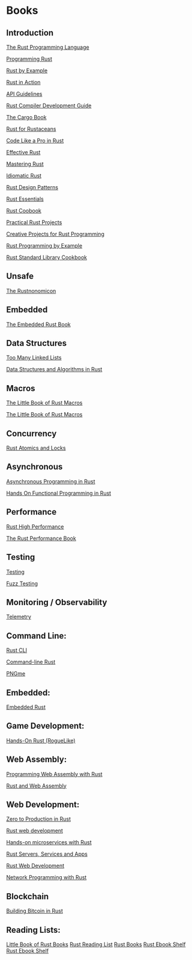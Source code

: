 # Books

## Introduction

[The Rust Programming Language](https://rust-book.cs.brown.edu/)

[Programming Rust](https://www.oreilly.com/library/view/programming-rust-2nd/9781492052586/)

[Rust by Example]()

[Rust in Action]()

[API Guidelines](https://rust-lang.github.io/api-guidelines/about.html)

[Rust Compiler Development Guide](https://rustc-dev-guide.rust-lang.org/getting-started.html)

[The Cargo Book](https://doc.rust-lang.org/cargo/index.html)

[Rust for Rustaceans](https://nostarch.com/rust-rustaceans)

[Code Like a Pro in Rust](https://www.manning.com/books/code-like-a-pro-in-rust)

[Effective Rust](https://www.lurklurk.org/effective-rust/)

[Mastering Rust](https://www.oreilly.com/library/view/mastering-rust/9781789346572/)

[Idiomatic Rust](https://www.manning.com/books/idiomatic-rust)

[Rust Design Patterns](https://rust-unofficial.github.io/patterns/)

[Rust Essentials]()

[Rust Coobook]()

[Practical Rust Projects]()

[Creative Projects for Rust Programming]()

[Rust Programming by Example]()

[Rust Standard Library Cookbook]()

## Unsafe

[The Rustnonomicon](https://doc.rust-lang.org/nomicon/intro.html)

## Embedded

[The Embedded Rust Book](https://docs.rust-embedded.org/book/)

## Data Structures

[Too Many Linked Lists](https://rust-unofficial.github.io/too-many-lists/)

[Data Structures and Algorithms in Rust](https://github.com/QMHTMY/RustBook/blob/main/books/rust-book-en-us-shieber.pdf)

## Macros

[The Little Book of Rust Macros](https://veykril.github.io/tlborm/introduction.html)

[The Little Book of Rust Macros](https://danielkeep.github.io/tlborm/book/index.html)

## Concurrency

[Rust Atomics and Locks](https://marabos.nl/atomics/)

## Asynchronous

[Asynchronous Programming in Rust](https://www.oreilly.com/library/view/asynchronous-programming-in/9781805128137/)

[Hands On Functional Programming in Rust]()

## Performance

[Rust High Performance]()

[The Rust Performance Book](https://nnethercote.github.io/perf-book/introduction.html)

## Testing

[Testing](https://rust-exercises.com/advanced-testing/)

[Fuzz Testing](https://rust-fuzz.github.io/book/)

## Monitoring / Observability

[Telemetry](https://rust-exercises.com/telemetry/)

## Command Line:

[Rust CLI](https://rust-cli.github.io/book/index.html)

[Command-line Rust](https://www.oreilly.com/library/view/command-line-rust/9781098109424/)

[PNGme](https://jrdngr.github.io/pngme_book/)

## Embedded:

[Embedded Rust](https://docs.rust-embedded.org/book/)

## Game Development:

[Hands-On Rust (RogueLike)](https://bfnightly.bracketproductions.com/webbuild.html)

## Web Assembly:

[Programming Web Assembly with Rust]()

[Rust and Web Assembly](https://rustwasm.github.io/book/)

## Web Development:

[Zero to Production in Rust]()

[Rust web development](https://www.manning.com/books/rust-web-development)

[Hands-on microservices with Rust](https://www.amazon.co.uk/Hands-Microservices-Rust-scalable-microservices/dp/1789342759)

[Rust Servers, Services and Apps]()

[Rust Web Development]()

[Network Programming with Rust]()

## Blockchain

[Building Bitcoin in Rust]()


## Reading Lists:

[Little Book of Rust Books](https://lborb.github.io/book/title-page.html)
[Rust Reading List](https://github.com/rsouth/rust-reading-list)
[Rust Books](https://github.com/sger/RustBooks)
[Rust Ebook Shelf](https://dieterplex.github.io/rust-ebookshelf/)
[Rust Ebook Shelf](https://rams3s.github.io/rust-ebookshelf/)

